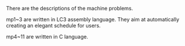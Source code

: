 There are the descriptions of the machine problems.

mp1~3 are written in LC3 assembly language. They aim at automatically creating an elegant schedule for users.

mp4~11 are written in C language.
